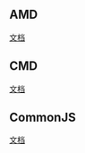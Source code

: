 AMD
---
[文档](https://github.com/CodeLittlePrince/js-modules/tree/master/AMD)

CMD
---
[文档](https://github.com/CodeLittlePrince/js-modules/tree/master/CMD)

CommonJS
---
[文档](https://github.com/CodeLittlePrince/js-modules/tree/master/CommonJS)